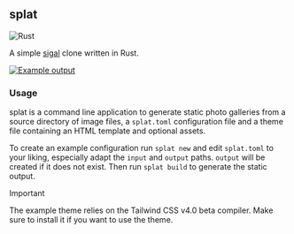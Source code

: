 ## splat

![Rust](https://github.com/matze/splat/workflows/Rust/badge.svg)

A simple [sigal](https://github.com/saimn/sigal) clone written in Rust.

<a href="https://matze.github.io/splat/"><img alt="Example output" src="https://i.imgur.com/EHyhrRw.jpg"/></a>

### Usage

splat is a command line application to generate static photo galleries from a
source directory of image files, a `splat.toml` configuration file and a theme
file containing an HTML template and optional assets.

To create an example configuration run `splat new` and edit `splat.toml` to your
liking, especially adapt the `input` and `output` paths. `output` will be
created if it does not exist. Then run `splat build` to generate the static
output.

> [!IMPORTANT]
> The example theme relies on the Tailwind CSS v4.0 beta compiler. Make sure to
> install it if you want to use the theme.
